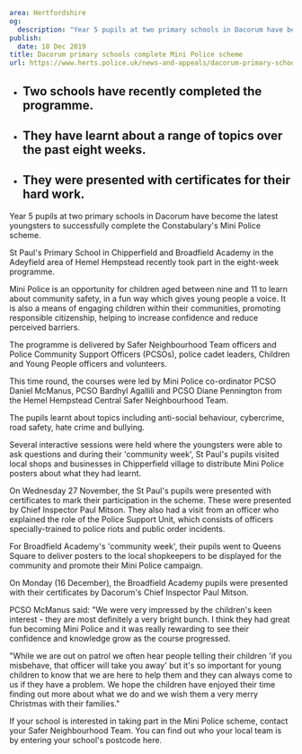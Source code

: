 ```yaml
area: Hertfordshire
og:
  description: "Year 5 pupils at two primary schools in Dacorum have become the latest youngsters to successfully complete the Constabulary\u2019s Mini Police scheme."
publish:
  date: 18 Dec 2019
title: Dacorum primary schools complete Mini Police scheme
url: https://www.herts.police.uk/news-and-appeals/dacorum-primary-schools-complete-mini-police-scheme-1179d
```

* ## Two schools have recently completed the programme.

 * ## They have learnt about a range of topics over the past eight weeks.

 * ## They were presented with certificates for their hard work.

Year 5 pupils at two primary schools in Dacorum have become the latest youngsters to successfully complete the Constabulary's Mini Police scheme.

St Paul's Primary School in Chipperfield and Broadfield Academy in the Adeyfield area of Hemel Hempstead recently took part in the eight-week programme.

Mini Police is an opportunity for children aged between nine and 11 to learn about community safety, in a fun way which gives young people a voice. It is also a means of engaging children within their communities, promoting responsible citizenship, helping to increase confidence and reduce perceived barriers.

The programme is delivered by Safer Neighbourhood Team officers and Police Community Support Officers (PCSOs), police cadet leaders, Children and Young People officers and volunteers.

This time round, the courses were led by Mini Police co-ordinator PCSO Daniel McManus, PCSO Bardhyl Agallili and PCSO Diane Pennington from the Hemel Hempstead Central Safer Neighbourhood Team.

The pupils learnt about topics including anti-social behaviour, cybercrime, road safety, hate crime and bullying.

Several interactive sessions were held where the youngsters were able to ask questions and during their 'community week', St Paul's pupils visited local shops and businesses in Chipperfield village to distribute Mini Police posters about what they had learnt.

On Wednesday 27 November, the St Paul's pupils were presented with certificates to mark their participation in the scheme. These were presented by Chief Inspector Paul Mitson. They also had a visit from an officer who explained the role of the Police Support Unit, which consists of officers specially-trained to police riots and public order incidents.

For Broadfield Academy's 'community week', their pupils went to Queens Square to deliver posters to the local shopkeepers to be displayed for the community and promote their Mini Police campaign.

On Monday (16 December), the Broadfield Academy pupils were presented with their certificates by Dacorum's Chief Inspector Paul Mitson.

PCSO McManus said: "We were very impressed by the children's keen interest - they are most definitely a very bright bunch. I think they had great fun becoming Mini Police and it was really rewarding to see their confidence and knowledge grow as the course progressed.

"While we are out on patrol we often hear people telling their children 'if you misbehave, that officer will take you away' but it's so important for young children to know that we are here to help them and they can always come to us if they have a problem. We hope the children have enjoyed their time finding out more about what we do and we wish them a very merry Christmas with their families."

If your school is interested in taking part in the Mini Police scheme, contact your Safer Neighbourhood Team. You can find out who your local team is by entering your school's postcode here.
